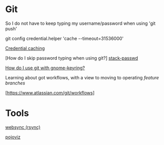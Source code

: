 
# Git

So I do not have to keep typing my username/password when using 'git push'

git config credential.helper 'cache --timeout=31536000'

[Credential caching][cred-cache]

[How do I skip password typing when using git?] [stack-passwd]

[How do I use git with gnome-keyring?][stack-gnome-git]


[cred-cache]: https://www.kernel.org/pub/software/scm/git/docs/v1.7.9/git-credential-cache.html#_examples
[stack-passwd]: http://stackoverflow.com/questions/5343068/is-there-a-way-to-skip-password-typing-when-using-https-github
[stack-gnome-git]: http://stackoverflow.com/questions/13385690/how-to-use-git-with-gnome-keyring-integration


Learning about got workflows, with a view to moving to operating *feature branches*

[https://www.atlassian.com/git/workflows]




# Tools

[websync (rsync)](http://furier.github.io/websync/)

[pojoviz](http://maurizzzio.github.io/PojoViz/public/vulcanize.html#readme)

